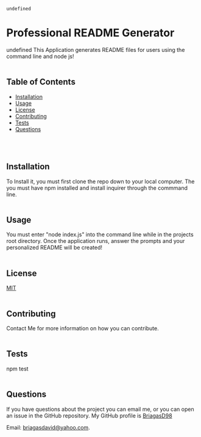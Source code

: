 
    undefined
    
  #  Professional README Generator
  undefined
  This Application generates README files for users using the command line and node js!
  <br/>
  <br/>
  ## Table of Contents
  * [Installation](#Installation)
  * [Usage](#Usage)
  * [License](#License)
  * [Contributing](#Contributing)
  * [Tests](#Tests)
  * [Questions](#Questions)
  <br/>
  <br/>

  ## Installation
  To Install it, you must first clone the repo down to your local computer. The you must have npm installed and install inquirer through the commmand line.
  <br/>
  <br/>
  ## Usage
  You must enter "node index.js" into the command line while in the projects root directory. Once the application runs, answer the prompts and your personalized README will be created!
  <br/>
  <br/>
  ## License
  [MIT](undefined)
  <br/>
  <br/>
  ## Contributing
  Contact Me for more information on how you can contribute.
  <br/>
  <br/>
  ## Tests
  npm test
  <br/>
  <br/>
  ## Questions  
  If you have questions about the project you can email me, or you can open an issue in the GitHub repository.
  My GitHub profile is [BriagasD98](https://github.com/BriagasD98)  
    
  Email: [briagasdavid@yahoo.com](mailto:briagasdavid@yahoo.com).  
  
